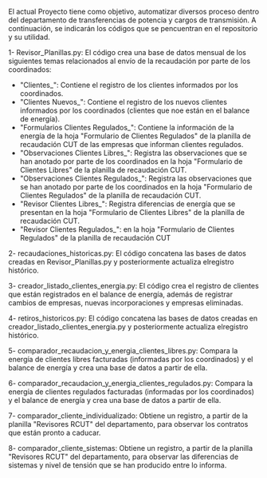 El actual Proyecto tiene como objetivo, automatizar diversos proceso dentro del departamento de transferencias de potencia y cargos de transmisión. A continuación, se indicarán los códigos que se pencuentran en el repositorio y su utilidad.

1- Revisor_Planillas.py: El código crea una base de datos mensual de los siguientes temas relacionados al envío de la recaudación por parte de los coordinados: 
- "Clientes_": Contiene el registro de los clientes informados por los coordinados.
- "Clientes Nuevos_": Contiene el registro de los nuevos clientes informados por los coordinados (clientes que noe están en el balance de energía).
- "Formularios Clientes Regulados_": Contiene la información de la energía de la hoja "Formulario de Clientes Regulados" de la planilla de recaudación CUT de las empresas que informan clientes regulados. 
- "Observaciones Clientes Libres_": Registra las observaciones que se han anotado por parte de los coordinados en la hoja "Formulario de Clientes Libres" de la planilla de recaudación CUT.
- "Observaciones Clientes Regulados_": Registra las observaciones que se han anotado por parte de los coordinados en la hoja "Formulario de Clientes Regulados" de la planilla de recaudación CUT.
- "Revisor Clientes Libres_": Registra diferencias de energía que se presentan en la hoja "Formulario de Clientes Libres" de la planilla de recaudación CUT.
- "Revisor Clientes Regulados_": en la hoja "Formulario de Clientes Regulados" de la planilla de recaudación CUT

2- recaudaciones_historicas.py: El código concatena las bases de datos creadas en Revisor_Planillas.py y posteriormente actualiza elregistro histórico.

3- creador_listado_clientes_energia.py: El código crea el registro de clientes que están registrados en el balance de energía, además de registrar cambios de empresas, nuevas incorporaciones y empresas eliminadas.

4- retiros_historicos.py:  El código concatena las bases de datos creadas en creador_listado_clientes_energia.py y posteriormente actualiza elregistro histórico. 

5- comparador_recaudacion_y_energia_clientes_libres.py: Compara la energía de clientes libres facturadas (informadas por los coordinados) y el balance de energía y crea una base de datos a partir de ella.

6- comparador_recaudacion_y_energia_clientes_regulados.py: Compara la energía de clientes regulados facturadas (informadas por los coordinados) y el balance de energía y crea una base de datos a partir de ella.

7- comparador_cliente_individualizado: Obtiene un registro, a partir de la planilla "Revisores RCUT" del departamento, para observar los contratos que están pronto a caducar.

8- comparador_cliente_sistemas: Obtiene un registro, a partir de la planilla "Revisores RCUT" del departamento, para observar las diferencias de sistemas y nivel de tensión que se han producido entre lo informa.

